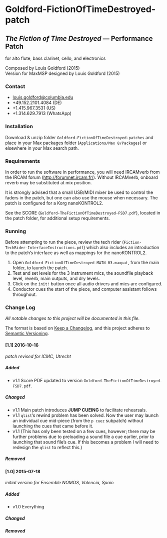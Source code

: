 # Goldford-FictionOfTimeDestroyed-patch

## _The Fiction of Time Destroyed_ — Performance Patch

for alto flute, bass clarinet, cello, and electronics

Composed by Louis Goldford (2015)  
Version for MaxMSP designed by Louis Goldford (2015)  

### Contact  
* louis.goldford@columbia.edu 
* +49.152.2101.4084 (DE) 
* +1.415.967.3531 (US) 
* +1.314.629.7913 (WhatsApp)  

### Installation   

Download & unzip folder `Goldford-FictionOfTimeDestroyed-patches` and place in your Max packages folder (`Applications/Max 8/Packages`) or elsewhere in your Max search path.


### Requirements    

In order to run the software in performance, you will need IRCAMverb from the IRCAM forum (http://forumnet.ircam.fr/). Without IRCAMverb, onboard reverb may be substituted at mix position.

It is strongly advised that a small USB/MIDI mixer be used to control the faders in the patch, but one can also use the mouse when necessary. The patch is configured for a Korg nanoKONTROL2.

See the SCORE (`Goldford-TheFictionOfTimeDestroyed-FSD7.pdf`), located in the patch folder, for additional setup requirements.


### Running    

Before attempting to run the piece, review the tech rider (`Fiction-TechRider-InterfaceInstructions.pdf`) which also includes an introduction to the patch’s interface as well as mappings for the nanoKONTROL2.

1. Open `Goldford-FictionOfTimeDestroyed-MAIN-03.maxpat`, from the main folder, to launch the patch. 
2. Test and set levels for the 3 instrument mics, the soundfile playback level, reverb, main outputs, and dry levels.
3. Click on the `init!` button once all audio drivers and mics are configured. 
4. Conductor cues the start of the piece, and computer assistant follows throughout.


### Change Log    

_All notable changes to this project will be documented in this file._   

The format is based on [Keep a Changelog](https://keepachangelog.com/en/1.1.0/),
and this project adheres to [Semantic Versioning](https://semver.org/spec/v2.0.0.html).

#### [1.1] 2016-10-16   
_patch revised for ICMC, Utrecht_   

##### Added  
- v1.1 Score PDF updated to version `Goldford-TheFictionOfTimeDestroyed-FSD7.pdf`. 

##### Changed  
- v1.1 Main patch introduces **JUMP CUEING** to facilitate rehearsals.
- v1.1 `qlist`’s rewind problem has been solved. Now the user may launch an individual cue mid-piece (from the `p cuez` subpatch) without launching the cues that came before it.
- v1.1 (This has only been tested on a few cues, however; there may be further problems due to preloading a sound file a cue earlier, prior to launching that sound file’s cue. If this becomes a problem I will need to redesign the `qlist` to reflect this.)

##### Removed  

#### [1.0] 2015-07-18  
_initial version for Ensemble NOMOS, Valencia, Spain_  

##### Added  
- v1.0 Everything

##### Changed  
##### Removed  


